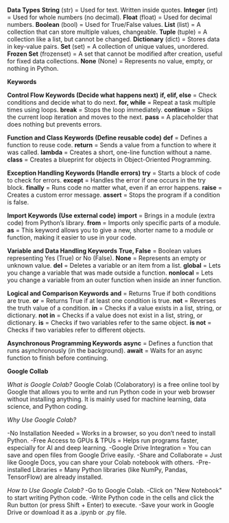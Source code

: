 **Data Types**
**String** (str) = Used for text. Written inside quotes. 
**Integer** (int) = Used for whole numbers (no decimal). 
**Float** (float) = Used for decimal numbers. 
**Boolean** (bool) = Used for True/False values. 
**List** (list) = A collection that can store multiple values, changeable. 
**Tuple** (tuple) = A collection like a list, but cannot be changed. 
**Dictionary** (dict) = Stores data in key-value pairs. 
**Set** (set) = A collection of unique values, unordered. 
**Frozen Set** (frozenset) = A set that cannot be modified after creation, useful for fixed data collections.
**None** (None) = Represents no value, empty, or nothing in Python.

**Keywords**

**Control Flow Keywords (Decide what happens next)**
**if, elif, else** = Check conditions and decide what to do next.
**for, while** = Repeat a task multiple times using loops.
**break** = Stops the loop immediately.
**continue** = Skips the current loop iteration and moves to the next.
**pass** = A placeholder that does nothing but prevents errors.

**Function and Class Keywords (Define reusable code)**
**def** = Defines a function to reuse code.
**return** = Sends a value from a function to where it was called.
**lambda** = Creates a short, one-line function without a name.
**class** = Creates a blueprint for objects in Object-Oriented Programming.

**Exception Handling Keywords (Handle errors)**
**try** = Starts a block of code to check for errors.
**except** = Handles the error if one occurs in the try block.
**finally** = Runs code no matter what, even if an error happens.
**raise** = Creates a custom error message.
**assert** = Stops the program if a condition is false.

**Import Keywords (Use external code)**
**import** = Brings in a module (extra code) from Python’s library.
**from** = Imports only specific parts of a module.
**as** = This keyword allows you to give a new, shorter name to a module or function, making it easier to use in your code.

**Variable and Data Handling Keywords**
**True, False** = Boolean values representing Yes (True) or No (False).
**None** = Represents an empty or unknown value.
**del** = Deletes a variable or an item from a list.
**global** = Lets you change a variable that was made outside a function.
**nonlocal** = Lets you change a variable from an outer function when inside an inner function.

**Logical and Comparison Keywords**
**and** = Returns True if both conditions are true.
**or** = Returns True if at least one condition is true.
**not** = Reverses the truth value of a condition.
**in** = Checks if a value exists in a list, string, or dictionary.
**not in** = Checks if a value does not exist in a list, string, or dictionary.
**is** = Checks if two variables refer to the same object.
**is not** = Checks if two variables refer to different objects.

**Asynchronous Programming Keywords**
**async** = Defines a function that runs asynchronously (in the background).
**await** = Waits for an async function to finish before continuing.



**Google Collab**

*What is Google Colab?*
Google Colab (Colaboratory) is a free online tool by Google that allows you to write and run Python code in your web browser without installing anything. It is mainly used for machine learning, data science, and Python coding.

*Why Use Google Colab?*

-No Installation Needed = Works in a browser, so you don’t need to install Python.
-Free Access to GPUs & TPUs = Helps run programs faster, especially for AI and deep learning.
-Google Drive Integration = You can save and open files from Google Drive easily.
-Share and Collaborate = Just like Google Docs, you can share your Colab notebook with others.
-Pre-installed Libraries = Many Python libraries (like NumPy, Pandas, TensorFlow) are already installed.

*How to Use Google Colab?*
-Go to Google Colab.
-Click on "New Notebook" to start writing Python code.
-Write Python code in the cells and click the Run button (or press Shift + Enter) to execute.
-Save your work in Google Drive or download it as a .ipynb or .py file.
